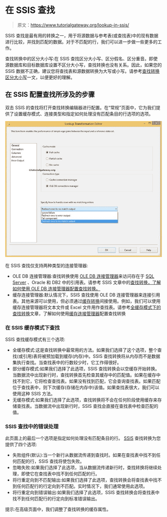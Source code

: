 # 在 SSIS 查找

> 原文：<https://www.tutorialgateway.org/lookup-in-ssis/>

SSIS 查找是最有用的转换之一，用于将源数据与参考表(或查找表)中的现有数据进行比较，并找到匹配的数据。对于不匹配的行，我们可以进一步做一些更多的工作。

查找转换中的区分大小写:在 SSIS 查找区分大小写、区分假名、区分重音。即使源数据库和目标数据库设置不区分大小写，查找转换也没有关系。因此，如果您的 SSIS 数据不正确，建议您将查找表和源数据转换为大写或小写。请参考[查找转换区分大小写](https://www.tutorialgateway.org/ssis-lookup-transformation-case-sensitivity/)一文，以便更好的理解。

## 在 SSIS 配置查找所涉及的步骤

双击 SSIS 的查找将打开查找转换编辑器进行配置。在“常规”页面中，它为我们提供了设置缓存模式、连接类型和指定如何处理没有匹配条目的行选项的选项。

![Lookup in SSIS 1](img/b744bbc1c842a1c5ea31dd7f65ca3d98.png)

在 SSIS 查找仅支持两种类型的连接管理器:

*   OLE DB 连接管理器:查找转换使用 [OLE DB 连接管理器](https://www.tutorialgateway.org/ole-db-connection-manager-in-ssis/)来访问存在于 [SQL Server](https://www.tutorialgateway.org/sql/) 、Oracle 和 DB2 中的引用表。请参考 SSIS 文章中的[查找转换，了解如何使用 OLE DB 连接管理器配置查找转换。](https://www.tutorialgateway.org/lookup-transformation-in-ssis/)
*   缓存连接管理器:默认情况下，SSIS 查找使用 OLE DB 连接管理器来连接引用表。其他来源可以使用，但必须通过[缓存转换](https://www.tutorialgateway.org/cache-transformation-in-ssis/)间接使用。例如，我们可以使用缓存连接管理器将文本文件或 Excel 文件用作查找表。请参考[全缓存模式下的查找转换](https://www.tutorialgateway.org/ssis-lookup-transformation-in-full-cache-mode/)文章，了解如何使用[缓存连接管理器](https://www.tutorialgateway.org/cache-connection-manager-in-ssis/)配置查找转换

### 在 SSIS 缓存模式下查找

SSIS 查找缓存模式有三个选项:

*   全缓存模式:这是查找转换中最常用的方法。如果我们选择了这个选项，整个查找(或引用)表将被预加载到缓存(内存)中。SSIS 查找转换将从内存而不是数据集执行查找。当查找表中的行数较少时，它工作得很好。
*   部分缓存模式:如果我们选择了此选项，SSIS 查找转换会以空缓存开始转换。当数据流中出现新行时，查找转换首先检查其缓存中的匹配值。如果在缓存中找不到它，它将检查查找表。如果没有找到匹配，它会查询查找表。如果匹配位于查找表中，则下次缓存(存储在内存中)该值。如果查找表很大，我们可以使用这种 SSIS 方法。
*   无缓存模式:如果我们选择了此选项，查找转换将不会在任何阶段使用缓存来存储查找表。当数据流中出现新行时，SSIS 查找会直接在查找表中检查匹配的值。

### SSIS 查找中的错误处理

此页面上的最后一个选项是指定如何处理没有匹配条目的行。 [SSIS](https://www.tutorialgateway.org/ssis/) 查找转换为您提供了四个选项:

*   失败组件(默认):当一个新行从数据流传递到查找时。如果在查找表中找不到任何匹配的行，SSIS 查找将使包失败。
*   忽略失败:如果我们选择了此选项，当从数据流传递新行时，查找转换将继续处理，即使它在查找表中找不到任何匹配的行。
*   将行重定向到不匹配输出:如果我们选择了此选项，查找转换会将查找表中找不到任何匹配行的行定向到不匹配。实时情况下，我们通常使用此选项。
*   将行重定向到错误输出:如果我们选择了此选项，SSIS 查找转换会将查找表中找不到任何匹配行的行定向到标准错误输出。

提示:在高级页面中，我们调整了查找转换的缓存属性。